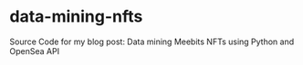 # data-mining-nfts
Source Code for my blog post: Data mining Meebits NFTs using Python and OpenSea API
